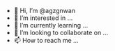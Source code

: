 - 👋 Hi, I’m @agzgnwan
- 👀 I’m interested in ...
- 🌱 I’m currently learning ...
- 💞️ I’m looking to collaborate on ...
- 📫 How to reach me ...

<!---
agzgnwan/agzgnwan is a ✨ special ✨ repository because its `README.md` (this file) appears on your GitHub profile.
You can click the Preview link to take a look at your changes.
--->
